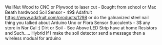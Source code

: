 WallNut Wood to CNC or Plywood to laser cut - Bought from school or Mac Beath hardwood
Soil Sensor - 49$ Adafruit https://www.adafruit.com/products/1298 or do the galnanized steel nail thing you talked about
Arduino Uno or Flora Sensor
Succulents - 3$ any store in Nor Cal :) 
Dirt or Soil - See Above 
LED Strip have at home
Resistors and Such..... Hybrid
If I make the soil detector send a message then a wireless modual for arduino

